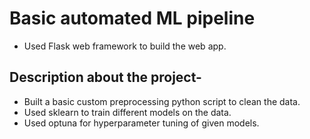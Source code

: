 # Basic automated ML pipeline
- Used Flask web framework to build the web app.
## Description about the project-
- Built a basic custom preprocessing python script to clean the data.
- Used sklearn to train different models on the data.
- Used optuna for hyperparameter tuning of given models.

